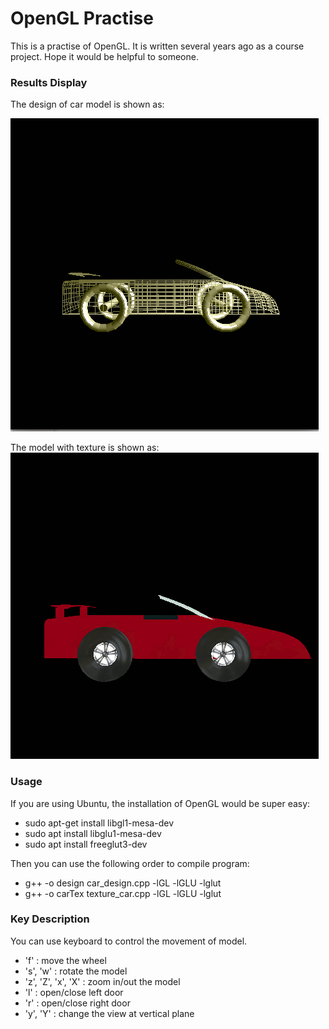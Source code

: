 # OpenGL Practise

This is a practise of OpenGL. It is written several years ago as a course project. Hope it would be helpful to someone.
<br />

### Results Display

The design of car model is shown as: 

![design car](./imgs/design.gif)


The model with texture is shown as: <br />
![texture car](./imgs/car.gif)

### Usage

If you are using Ubuntu, the installation of OpenGL would be super easy:

- sudo apt-get install libgl1-mesa-dev
- sudo apt install libglu1-mesa-dev
- sudo apt install freeglut3-dev

Then you can use the following order to compile program:

- g++ -o design car_design.cpp -lGL -lGLU -lglut
- g++ -o carTex texture_car.cpp -lGL -lGLU -lglut

### Key Description

You can use keyboard to control the movement of model. 
- 'f' : move the wheel
- 's', 'w' : rotate the model
- 'z', 'Z', 'x', 'X' : zoom in/out the model
- 'l' : open/close left door
- 'r' : open/close right door
- 'y', 'Y' : change the view at vertical plane
